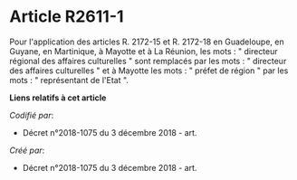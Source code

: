 # Article R2611-1

Pour l'application des articles R. 2172-15 et R. 2172-18 en Guadeloupe, en Guyane, en Martinique, à Mayotte et à La Réunion,
les mots : " directeur régional des affaires culturelles " sont remplacés par les mots : " directeur des affaires culturelles
" et à Mayotte les mots : " préfet de région " par les mots : " représentant de l'Etat ".

**Liens relatifs à cet article**

_Codifié par_:

  - Décret n°2018-1075 du 3 décembre 2018 - art.

_Créé par_:

  - Décret n°2018-1075 du 3 décembre 2018 - art.
